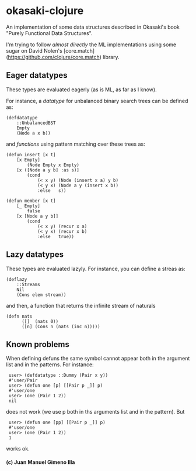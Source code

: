 # okasaki-clojure

An implementation of some data structures described in Okasaki's book "Purely 
Functional Data Structures".

I'm trying to follow _almost directly_ the ML implementations using some sugar on David Nolen's [core.match]
(https://github.com/clojure/core.match) library.

## Eager datatypes

These types are evaluated eagerly (as is ML, as far as I know).

For instance, a _datatype_ for unbalanced binary search trees can be defined as:

    (defdatatype
        ::UnbalancedBST
        Empty        
        (Node a x b)) 

and _functions_ using pattern matching over these trees as:

    (defun insert [x t]
        [x Empty] 
            (Node Empty x Empty)
        [x ([Node a y b] :as s)]
            (cond 
                (< x y) (Node (insert x a) y b)
                (< y x) (Node a y (insert x b))
                :else   s))

    (defun member [x t]
        [_ Empty]
            false
        [x [Node a y b]]
            (cond
                (< x y) (recur x a)
                (< y x) (recur x b)
                :else   true))

## Lazy datatypes

These types are evaluated lazyly. For instance, you can define a streas as:

    (deflazy
        ::Streams
        Nil
        (Cons elem stream))

and then, a function that returns the infinite stream of naturals

    (defn nats
          ([]  (nats 0))
          ([n] (Cons n (nats (inc n)))))

## Known problems

When defining defuns the same symbol cannot appear both in the argument list and in the patterns. For instance:

     user> (defdatatype ::Dummy (Pair x y))
     #'user/Pair
     user> (defun one [p] [[Pair p _]] p)
     #'user/one
     user> (one (Pair 1 2))
     nil

does not work (we use p both in ths arguments list and in the pattern). But

     user> (defun one [pp] [[Pair p _]] p)
     #'user/one
     user> (one (Pair 1 2))
     1

works ok.

#### (c) Juan Manuel Gimeno Illa
